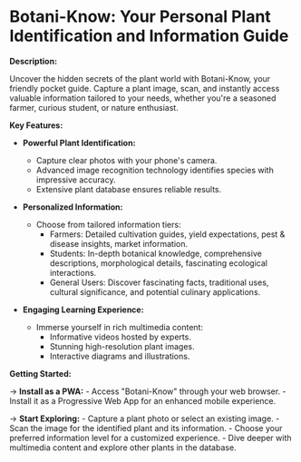 # Botani-Know: Your Personal Plant Identification and Information Guide

**Description:**

Uncover the hidden secrets of the plant world with Botani-Know, your friendly pocket guide. Capture a plant image, scan, and instantly access valuable information tailored to your needs, whether you're a seasoned farmer, curious student, or nature enthusiast.

**Key Features:**

- **Powerful Plant Identification:**

  - Capture clear photos with your phone's camera.
  - Advanced image recognition technology identifies species with impressive accuracy.
  - Extensive plant database ensures reliable results.

- **Personalized Information:**

  - Choose from tailored information tiers:
    - Farmers: Detailed cultivation guides, yield expectations, pest & disease insights, market information.
    - Students: In-depth botanical knowledge, comprehensive descriptions, morphological details, fascinating ecological interactions.
    - General Users: Discover fascinating facts, traditional uses, cultural significance, and potential culinary applications.

- **Engaging Learning Experience:**
  - Immerse yourself in rich multimedia content:
    - Informative videos hosted by experts.
    - Stunning high-resolution plant images.
    - Interactive diagrams and illustrations.

**Getting Started:**

-> **Install as a PWA:** - Access "Botani-Know" through your web browser. - Install it as a Progressive Web App for an enhanced mobile experience.

-> **Start Exploring:** - Capture a plant photo or select an existing image. - Scan the image for the identified plant and its information. - Choose your preferred information level for a customized experience. - Dive deeper with multimedia content and explore other plants in the database.
